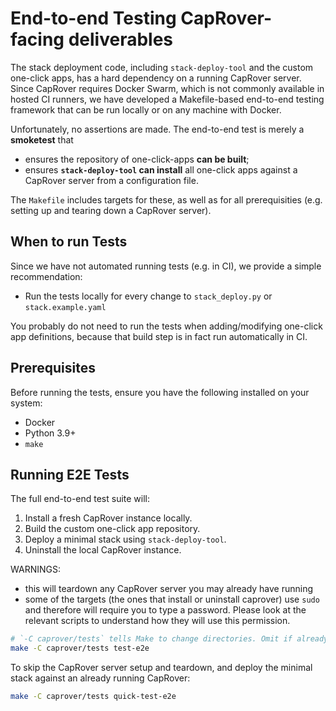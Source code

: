 # End-to-end Testing CapRover-facing deliverables

The stack deployment code, including `stack-deploy-tool` and the custom one-click apps, has a hard
dependency on a running CapRover server. Since CapRover requires Docker Swarm, which is not
commonly available in hosted CI runners, we have developed a Makefile-based end-to-end testing
framework that can be run locally or on any machine with Docker.

Unfortunately, no assertions are made. The end-to-end test is merely a **smoketest** that
- ensures the repository of one-click-apps **can be built**;
- ensures **`stack-deploy-tool` can install** all one-click apps against a CapRover server from a configuration file.

The `Makefile` includes targets for these, as well as for all prerequisities (e.g.
setting up and tearing down a CapRover server).

## When to run Tests

Since we have not automated running tests (e.g. in CI), we provide a simple recommendation:

* Run the tests locally for every change to `stack_deploy.py` or `stack.example.yaml`

You probably do not need to run the tests when adding/modifying one-click app definitions,
because that build step is in fact run automatically in CI.


## Prerequisites

Before running the tests, ensure you have the following installed on your system:
- Docker
- Python 3.9+
- `make`

## Running E2E Tests

The full end-to-end test suite will:
1. Install a fresh CapRover instance locally.
2. Build the custom one-click app repository.
3. Deploy a minimal stack using `stack-deploy-tool`.
4. Uninstall the local CapRover instance.

WARNINGS:
* this will teardown any CapRover server you may already have running
* some of the targets (the ones that install or uninstall caprover) use `sudo` and therefore will require you to type a password.
  Please look at the relevant scripts to understand how they will use this permission.

```bash
# `-C caprover/tests` tells Make to change directories. Omit if already in the correct directory.
make -C caprover/tests test-e2e
```

To skip the CapRover server setup and teardown, and deploy the minimal stack against
an already running CapRover:

```bash
make -C caprover/tests quick-test-e2e
```
